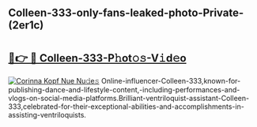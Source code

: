 ## Colleen-333-only-fans​-leaked-photo​-Private-(2er1c)


# <h2><a href="https://mediaupload.pro?title=Colleen-333&ref=git">🔗👉 🔴 Colleen-333-P𝚑ot𝚘𝚜-V𝚒d𝚎o</a></h2>

[![Corinna Kopf Nue Nu𝚍e𝚜](https://i.imgur.com/0qMVB7G.gif)](https://mediaupload.pro?title=Colleen-333&ref=git)
Online-influencer-Colleen-333,known-for-publishing-dance-and-lifestyle-content,-including-performances-and-vlogs-on-social-media-platforms.Brilliant-ventriloquist-assistant-Colleen-333,celebrated-for-their-exceptional-abilities-and-accomplishments-in-assisting-ventriloquists.  